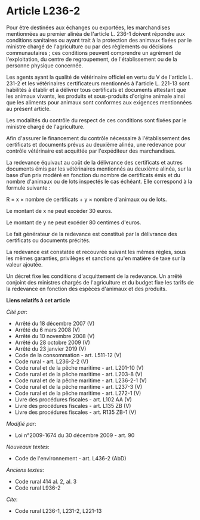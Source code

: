 # Article L236-2

Pour être destinées aux échanges ou exportées, les marchandises mentionnées au premier alinéa de l'article L. 236-1 doivent
répondre aux conditions sanitaires ou ayant trait à la protection des animaux fixées par le ministre chargé de l'agriculture
ou par des règlements ou décisions communautaires ; ces conditions peuvent comprendre un agrément de l'exploitation, du
centre de regroupement, de l'établissement ou de la personne physique concernée.

Les agents ayant la qualité de vétérinaire officiel en vertu du V de l'article L. 231-2 et les vétérinaires certificateurs
mentionnés à l'article L. 221-13 sont habilités à établir et à délivrer tous certificats et documents attestant que les
animaux vivants, les produits et sous-produits d'origine animale ainsi que les aliments pour animaux sont conformes aux
exigences mentionnées au présent article.

Les modalités du contrôle du respect de ces conditions sont fixées par le ministre chargé de l'agriculture.

Afin d'assurer le financement du contrôle nécessaire à l'établissement des certificats et documents prévus au deuxième
alinéa, une redevance pour contrôle vétérinaire est acquittée par l'expéditeur des marchandises.

La redevance équivaut au coût de la délivrance des certificats et autres documents émis par les vétérinaires mentionnés au
deuxième alinéa, sur la base d'un prix modéré en fonction du nombre de certificats émis et du nombre d'animaux ou de lots
inspectés le cas échéant. Elle correspond à la formule suivante : 

R = x × nombre de certificats + y × nombre d'animaux ou de lots. 

Le montant de x ne peut excéder 30 euros. 

Le montant de y ne peut excéder 80 centimes d'euros.

Le fait générateur de la redevance est constitué par la délivrance des certificats ou documents précités.

La redevance est constatée et recouvrée suivant les mêmes règles, sous les mêmes garanties, privilèges et sanctions qu'en
matière de taxe sur la valeur ajoutée.

Un décret fixe les conditions d'acquittement de la redevance. Un arrêté conjoint des ministres chargés de l'agriculture et du
budget fixe les tarifs de la redevance en fonction des espèces d'animaux et des produits.

**Liens relatifs à cet article**

_Cité par_:

  - Arrêté du 18 décembre 2007 (V)
  - Arrêté du 6 mars 2008 (V)
  - Arrêté du 10 novembre 2008 (V)
  - Arrêté du 28 octobre 2009 (V)
  - Arrêté du 23 janvier 2019 (V)
  - Code de la consommation - art. L511-12 (V)
  - Code rural - art. L236-2-2 (V)
  - Code rural et de la pêche maritime - art. L201-10 (V)
  - Code rural et de la pêche maritime - art. L203-8 (V)
  - Code rural et de la pêche maritime - art. L236-2-1 (V)
  - Code rural et de la pêche maritime - art. L237-3 (V)
  - Code rural et de la pêche maritime - art. L272-1 (V)
  - Livre des procédures fiscales - art. L102 AA (V)
  - Livre des procédures fiscales - art. L135 ZB (V)
  - Livre des procédures fiscales - art. R135 ZB-1 (V)

_Modifié par_:

  - Loi n°2009-1674 du 30 décembre 2009 - art. 90

_Nouveaux textes_:

  - Code de l'environnement - art. L436-2 (AbD)

_Anciens textes_:

  - Code rural 414 al. 2, al. 3
  - Code rural L936-2

_Cite_:

  - Code rural L236-1, L231-2, L221-13
